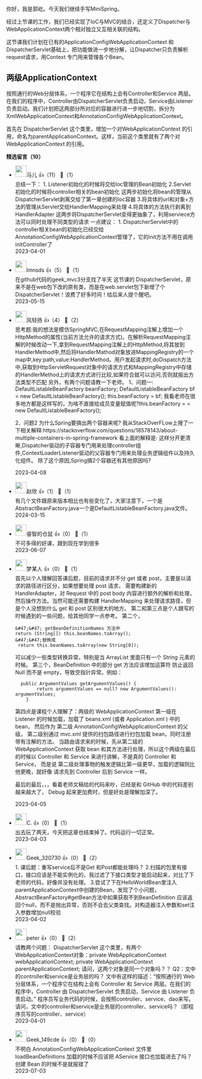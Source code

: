 你好，我是郭屹。今天我们继续手写MiniSpring。

经过上节课的工作，我们已经实现了IoC与MVC的结合，还定义了Dispatcher与WebApplicationContext两个相对独立又互相关联的结构。

这节课我们计划在已有的ApplicationConfigWebApplicationContext 和DispatcherServlet基础上，把功能做进一步地分解，让Dispatcher只负责解析request请求，用Context 专门用来管理各个Bean。

## 两级ApplicationContext

按照通行的Web分层体系，一个程序它在结构上会有Controller和Service 两层。在我们的程序中，Controller由DispatcherServlet负责启动，Service由Listener负责启动。我们计划把这两部分所对应的容器进行进一步地切割，拆分为XmlWebApplicationContext和AnnotationConfigWebApplicationContext。

首先在 DispatcherServlet 这个类里，增加一个对WebApplicationContext 的引用，命名为parentApplicationContext。这样，当前这个类里就有了两个对WebApplicationContext 的引用。
<div><strong>精选留言（10）</strong></div><ul>
<li><img src="" width="30px"><span>马儿</span> 👍（11） 💬（1）<div>总结一下：
1. Listener初始化的时候将交给Ioc管理的Bean初始化
2.Servlet初始化的时候将controller相关的bean初始化
这两步初始化将bean的管理从DispatcherServlet剥离交给了第一章创建的Ioc容器
3.将具体的url和对象+方法的管理从Servlet交给HandlerMapping来处理
4.将具体的方法执行剥离到HandlerAdapter
这两步将DispatcherServlet变得更抽象了，利用serviece方法可以同时处理不同类型的请求
一点建议：
1. DispatcherServlet中的controller相关bean的初始化已经交给AnnotationConfigWebApplicationContext管理了，它的init方法不用在调用initController了</div>2023-04-01</li><br/><li><img src="https://static001.geekbang.org/account/avatar/00/10/51/6e/757d42a0.jpg" width="30px"><span>lmnsds</span> 👍（5） 💬（1）<div>在github代码的geek_mvc3分支找了半天 这节课的 DispatcherServlet，原来不是在web包下改的原有类，而是在web.servlet包下新增了个DispatcherServlet！浪费了好多时间！给后来人提个醒吧。</div>2023-05-15</li><br/><li><img src="https://static001.geekbang.org/account/avatar/00/17/8b/4b/15ab499a.jpg" width="30px"><span>风轻扬</span> 👍（4） 💬（2）<div>思考题:我的想法是模仿SpringMVC,在RequestMapping注解上增加一个HttpMethod的属性(当前方法允许的请求方式)。在解析RequestMapping注解的时候改动一下,拿到RequestMapping注解上的HttpMethod,将其放到HandlerMethod中,然后将HandlerMathod对象放进MappingRegistry的一个map中,key:path,value:HandlerMethod。用户发起请求时,doDispatch方法中,获取到HttpServletRequest对象中的请求方式和MappingRegistry中存储的HandlerMethod上的请求方式进行比较,如果符合就可以访问,否则就报出方法类型不匹配
另外，有两个问题请教一下老师。
1、问题一:
DefaultListableBeanFactory beanFactory;
DefaultListableBeanFactory bf = new DefaultListableBeanFactory();        
this.beanFactory = bf;
我看老师在很多地方都是这样写的，为啥不直接给成员变量赋值呢?this.beanFactory = = new DefaultListableBeanFactory();

2、问题2
为什么Spring要搞出两个容器来呢?
我从StackOverFLow上搜了一下相关解释:https:&#47;&#47;stackoverflow.com&#47;questions&#47;18578143&#47;about-multiple-containers-in-spring-framework
看上面的解释是:
这样分开更清晰,Dispatcher驱动的子容器专门用来处理controller组件,ContextLoaderListener驱动的父容器专门用来处理业务逻辑组件以及持久化组件。
除了这个原因,Spring搞2个容器还有其他原因吗?</div>2023-04-08</li><br/><li><img src="https://static001.geekbang.org/account/avatar/00/15/b9/53/a72bebcc.jpg" width="30px"><span>赵欣</span> 👍（1） 💬（1）<div>有几个文件跟原来版本相比也有些变化了，大家注意下，一个是AbstractBeanFactory.java一个是DefaultListableBeanFactory.java文件。</div>2024-03-15</li><br/><li><img src="https://static001.geekbang.org/account/avatar/00/2a/70/79/bb591140.jpg" width="30px"><span>睿智的仓鼠</span> 👍（0） 💬（1）<div>不可多得的好课，跟到现在学到很多</div>2023-06-07</li><br/><li><img src="https://static001.geekbang.org/account/avatar/00/31/45/3f/e4fc2781.jpg" width="30px"><span>梦某人</span> 👍（0） 💬（1）<div>首先以个人理解回答课后题，目前的请求并不分 get 或者 post，主要是以请求的路径进行区分，如果想要处理 post 请求，
需要构建新的 HandlerAdapter，对 Request 中的 post body 内容进行额外的解析和处理，然后操作方法。当然可能还需要构建 HandlerMapping 来处理请求路径，但是个人没想到什么 get 和 post 区别很大的地方。
第二和第三点是个人跟写的时候遇到的一些问题，给其他同学一点参考。
第二个， 
```
&#47;&#47; getBeanDefinitionNames 方法中
return (String[]) this.beanNames.toArray(); 
&#47;&#47;替换成
 return this.beanNames.toArray(new String[0]); 
```
可以减少一些类型转换异常，特别是当 ArrayList 里面只有一个 String 元素的时候。
第三个，BeanDefinition 中的部分 get 方法应该增加运算符 防止返回 Null 而不是 empty，导致空指针异常。例如：
```
  public ArgumentValues getArgumentValues() {
        return argumentValues == null? new ArgumentValues(): argumentValues;
    }
```
第四点是课程个人理解了：两级的 WebApplicationContext 第一级在 Listener 的时候加载，加载了 beans.xml (或者 Application.xml ) 中的 bean， 然后作为 第二级 AnnotationConfigWebApplicationContext 的父级， 第二级别通过 mvc.xml 提供的扫包路径进行扫包加载 bean，同时注册带有注解的方法。 当路由请求来的时候，先从第二级的 WebApplicationContext 获取 bean 和其方法进行处理，所以这个两级在最后的时候以 Controller 和 Service 来进行讲解，不是真的 Controller 和 Service， 而是说 第二级处理事物的触发逻辑比第一级更早，加载的逻辑则比他更晚，就好像 请求先到 Controller 后到 Service 一样。

最后的最后，，，看着老师文稿给的代码来吵，已经是和 GitHub 中的代码差别越来越大了， Debug 起来更加费时，但是好处是理解加深了。</div>2023-04-05</li><br/><li><img src="https://static001.geekbang.org/account/avatar/00/16/0b/5a/453ad411.jpg" width="30px"><span>C.</span> 👍（0） 💬（1）<div>出去玩了两天，今天把这章也结束掉了。代码运行一切正常。</div>2023-04-03</li><br/><li><img src="https://thirdwx.qlogo.cn/mmopen/vi_32/XWv3mvIFORNgRk9wF8QLb9aXfh1Uz1hADtUmlFwQJVxIzhBf8HWc4QqU7iaTzj8wB5p5QJLRAvlQNrOqXtrg1Og/132" width="30px"><span>Geek_320730</span> 👍（0） 💬（2）<div>1. 课后题：重写service后不是Get 和Post都能处理吗？
2.扫描的包里有接口，接口应该是不能实例化的，我过滤了下接口类型才能启动起来，对比了下老师的代码，好像并没有处理。
3.尝试了下在HelloWorldBean里注入parentApplicationContext中创建的Bean，发现了个小问题，AbstractBeanFactory#getBean方法中如果获取不到BeanDefinition 应该返回个null，而不是抛出异常，否则不会去父类查找。对构造器注入参数和set注入参数增加null校验</div>2023-04-02</li><br/><li><img src="https://static001.geekbang.org/account/avatar/00/10/25/87/f3a69d1b.jpg" width="30px"><span>peter</span> 👍（0） 💬（2）<div>请教两个问题：
DispatcherServlet 这个类里，有两个WebApplicationContext对象：private WebApplicationContext webApplicationContext;
private WebApplicationContext parentApplicationContext;
请问，这两个对象是同一个对象吗？？
Q2：文中的controller和service是业务层的吗？
文中有这样的描述：“按照通行的 Web 分层体系，一个程序它在结构上会有 Controller 和 Service 两层。在我们的程序中，Controller 由 DispatcherServlet 负责启动，Service 由 Listener 负责启动。”
程序员写业务代码的时候，会按照controller、service、dao来写。
请问，文中的controller和service是业务层的controller、service吗？（即程序员写的controller、service）</div>2023-04-01</li><br/><li><img src="https://thirdwx.qlogo.cn/mmopen/vi_32/DYAIOgq83ep9YJC0GnicC7TDcrGFsfAZ6ATQLO29icXSKvntKcAcJGGJN6IibLrzHyp35Lia36fVlpSE8HsicIyOQyw/132" width="30px"><span>Geek_149cde</span> 👍（0） 💬（0）<div>不明白 AnnotationConfigWebApplicationContext 文件里 loadBeanDefinitions 加载的时候不应该把 AService 接口也加载进去了吗？创建 Bean 的时候不是就报错了</div>2023-07-03</li><br/>
</ul>
